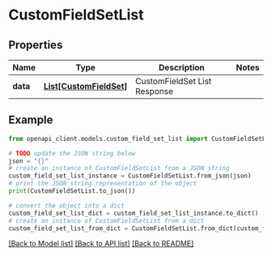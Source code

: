 # CustomFieldSetList


## Properties

Name | Type | Description | Notes
------------ | ------------- | ------------- | -------------
**data** | [**List[CustomFieldSet]**](CustomFieldSet.md) | CustomFieldSet List Response | 

## Example

```python
from openapi_client.models.custom_field_set_list import CustomFieldSetList

# TODO update the JSON string below
json = "{}"
# create an instance of CustomFieldSetList from a JSON string
custom_field_set_list_instance = CustomFieldSetList.from_json(json)
# print the JSON string representation of the object
print(CustomFieldSetList.to_json())

# convert the object into a dict
custom_field_set_list_dict = custom_field_set_list_instance.to_dict()
# create an instance of CustomFieldSetList from a dict
custom_field_set_list_from_dict = CustomFieldSetList.from_dict(custom_field_set_list_dict)
```
[[Back to Model list]](../README.md#documentation-for-models) [[Back to API list]](../README.md#documentation-for-api-endpoints) [[Back to README]](../README.md)



